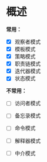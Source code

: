 # 概述

**常用：**

- [x] 观察者模式
- [x] 模板模式
- [x] 策略模式
- [x] 职责链模式
- [x] 迭代器模式
- [x] 状态模式

**不常用：**

- [ ] 访问者模式
- [ ] 备忘录模式
- [ ] 命令模式
- [ ] 解释器模式
- [ ] 中介模式

